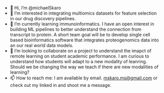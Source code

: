 - 👋 Hi, I’m @michaelSkaro
- 👀 I’m interested in integrating multiomics datasets for feature selection in our drug discovery pipelines. 
- 🌱 I’m currently learning immunoinformatics. I have an open interest in building ML pipelines to better understand the connection from transcript to protein.
A short team goal will be to develop single cell based bioinformatics software that integrates proteogenomics data into an our real world data models. 
- 💞️ I’m looking to collaborate on a project to understand the imapct of remote learning on student academic performance. 
I am curious to understand how students will adapt to a new modality of leanring. Should we be changing the way we teach if there are new modalities of learning?
- 📫 How to reach me: I am available by email. mskaro.ms@gmail.com or check out my linked in and shoot me a message. 

<!---
michaelSkaro/michaelSkaro is a ✨ special ✨ repository because its `README.md` (this file) appears on your GitHub profile.
You can click the Preview link to take a look at your changes.
--->
